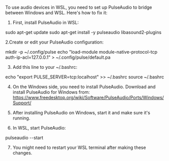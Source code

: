 To use audio devices in WSL, you need to set up PulseAudio to bridge between Windows and WSL. Here's how to fix it:

1. First, install PulseAudio in WSL:

sudo apt-get update
sudo apt-get install -y pulseaudio libasound2-plugins

2.Create or edit your PulseAudio configuration:

mkdir -p ~/.config/pulse
echo "load-module module-native-protocol-tcp auth-ip-acl=127.0.0.1" > ~/.config/pulse/default.pa

3. Add this line to your ~/.bashrc:

echo "export PULSE_SERVER=tcp:localhost" >> ~/.bashrc
source ~/.bashrc

4. On the Windows side, you need to install PulseAudio. Download and install PulseAudio for Windows from:
https://www.freedesktop.org/wiki/Software/PulseAudio/Ports/Windows/Support/

5. After installing PulseAudio on Windows, start it and make sure it's running.

6. In WSL, start PulseAudio:

pulseaudio --start

7. You might need to restart your WSL terminal after making these changes.